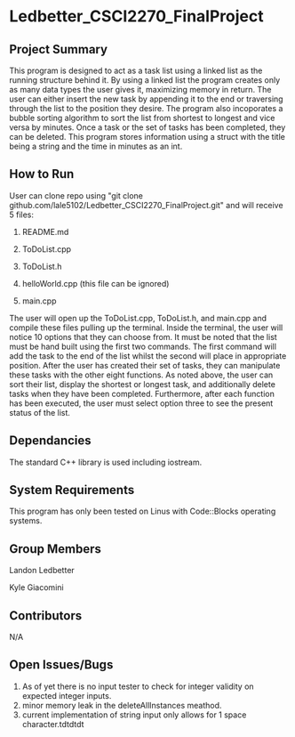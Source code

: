 # Ledbetter_CSCI2270_FinalProject

## Project Summary

This program is designed to act as a task list using a linked list as the running structure behind it. By using a linked list the program creates only as many data types the user gives it, maximizing memory in return. The user can either insert the new task by appending it to the end or traversing through the list to the position they desire. The program also incoporates a bubble sorting algorithm to sort the list from shortest to longest and vice versa by minutes. Once a task or the set of tasks has been completed, they can be deleted. This program stores information using a struct with the title being a string and the time in minutes as an int. 

## How to Run

User can clone repo using "git clone github.com/lale5102/Ledbetter_CSCI2270_FinalProject.git" and will receive 5 files:

  1) README.md 
  
  2) ToDoList.cpp 
  
  3) ToDoList.h 
  
  4) helloWorld.cpp (this file can be ignored)
  
  5) main.cpp 
  
The user will open up the ToDoList.cpp, ToDoList.h, and main.cpp and compile these files pulling up the terminal. Inside the terminal, the user will notice 10 options that they can choose from. It must be noted that the list must be hand built using the first two commands. The first command will add the task to the end of the list whilst the second will place in appropriate position. After the user has created their set of tasks, they can manipulate these tasks with the other eight functions. As noted above, the user can sort their list, display the shortest or longest task, and additionally delete tasks when they have been completed. Furthermore, after each function has been executed, the user must select option three to see the present status of the list. 

## Dependancies

The standard C++ library is used including iostream. 

## System Requirements

This program has only been tested on Linus with Code::Blocks operating systems. 

## Group Members

Landon Ledbetter

Kyle Giacomini

## Contributors 

N/A

## Open Issues/Bugs

1. As of yet there is no input tester to check for integer validity on expected integer inputs.
2. minor memory leak in the deleteAllInstances meathod.
3. current implementation of string input only allows for 1 space character.tdtdtdt
